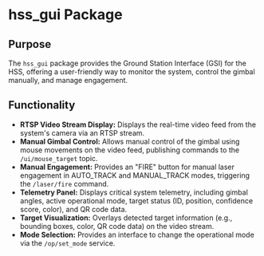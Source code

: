 # hss_gui Package

## Purpose
The `hss_gui` package provides the Ground Station Interface (GSI) for the HSS, offering a user-friendly way to monitor the system, control the gimbal manually, and manage engagement.

## Functionality
- **RTSP Video Stream Display:** Displays the real-time video feed from the system's camera via an RTSP stream.
- **Manual Gimbal Control:** Allows manual control of the gimbal using mouse movements on the video feed, publishing commands to the `/ui/mouse_target` topic.
- **Manual Engagement:** Provides an "FIRE" button for manual laser engagement in AUTO_TRACK and MANUAL_TRACK modes, triggering the `/laser/fire` command.
- **Telemetry Panel:** Displays critical system telemetry, including gimbal angles, active operational mode, target status (ID, position, confidence score, color), and QR code data.
- **Target Visualization:** Overlays detected target information (e.g., bounding boxes, color, QR code data) on the video stream.
- **Mode Selection:** Provides an interface to change the operational mode via the `/op/set_mode` service.
